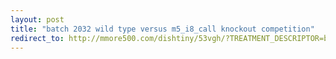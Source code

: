 ```yaml
---
layout: post
title: "batch 2032 wild type versus m5_i8_call knockout competition"
redirect_to: http://mmore500.com/dishtiny/53vgh/?TREATMENT_DESCRIPTOR=batch~2032,step~1018,pop~1,id1~wt,id2~m5_i8_call
---
```

